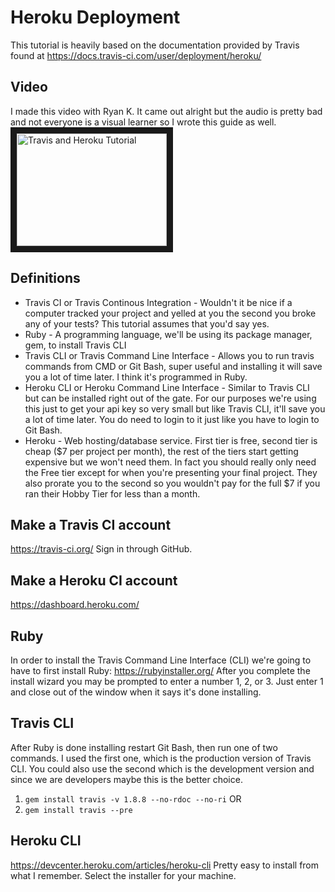 # Heroku Deployment
This tutorial is heavily based on the documentation provided by Travis found at https://docs.travis-ci.com/user/deployment/heroku/

## Video
I made this video with Ryan K. It came out alright but the audio is pretty bad and not everyone is a visual learner so I wrote this guide as well.
<a href="http://www.youtube.com/watch?feature=player_embedded&v=SJY_kbk-YcA" target="_blank"><img src="http://img.youtube.com/vi/SJY_kbk-YcA/0.jpg" 
alt="Travis and Heroku Tutorial" width="240" height="180" border="10" /></a>

## Definitions
* Travis CI or Travis Continous Integration - Wouldn't it be nice if a computer tracked your project and yelled at you the second you broke any of your tests? This tutorial assumes that you'd say yes.
* Ruby - A programming language, we'll be using its package manager, gem, to install Travis CLI
* Travis CLI or Travis Command Line Interface - Allows you to run travis commands from CMD or Git Bash, super useful and installing it will save you a lot of time later. I think it's programmed in Ruby.
* Heroku CLI or Heroku Command Line Interface - Similar to Travis CLI but can be installed right out of the gate. For our purposes we're using this just to get your api key so very small but like Travis CLI, it'll save you a lot of time later. You do need to login to it just like you have to login to Git Bash.
* Heroku - Web hosting/database service. First tier is free, second tier is cheap ($7 per project per month), the rest of the tiers start getting expensive but we won't need them. In fact you should really only need the Free tier except for when you're presenting your final project. They also prorate you to the second so you wouldn't pay for the full $7 if you ran their Hobby Tier for less than a month.

## Make a Travis CI account
https://travis-ci.org/
Sign in through GitHub.

## Make a Heroku CI account
https://dashboard.heroku.com/

## Ruby
In order to install the Travis Command Line Interface (CLI) we're going to have to first install Ruby: https://rubyinstaller.org/
After you complete the install wizard you may be prompted to enter a number 1, 2, or 3. Just enter 1 and close out of the window when it says it's done installing.

## Travis CLI
After Ruby is done installing restart Git Bash, then run one of two commands. I used the first one, which is the production version of Travis CLI. You could also use the second which is the development version and since we are developers maybe this is the better choice.
1. `gem install travis -v 1.8.8 --no-rdoc --no-ri`
OR
1. `gem install travis --pre`

## Heroku CLI
https://devcenter.heroku.com/articles/heroku-cli
Pretty easy to install from what I remember. Select the installer for your machine.